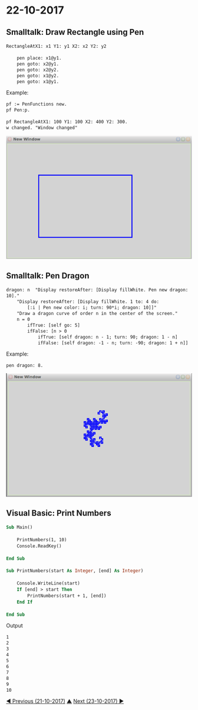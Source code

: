 # 22-10-2017

## Smalltalk: Draw Rectangle using Pen
```smalltalk
RectangleAtX1: x1 Y1: y1 X2: x2 Y2: y2

	pen place: x1@y1.
	pen goto: x2@y1.
	pen goto: x2@y2.
	pen goto: x1@y2.
	pen goto: x1@y1.
```
Example:
```smalltalk
pf := PenFunctions new.
pf Pen:p.

pf RectangleAtX1: 100 Y1: 100 X2: 400 Y2: 300.
w changed. "Window changed"
```
![draw rectangle](draw-rectangle.png)

## Smalltalk: Pen Dragon
```smalltalk
dragon: n  "Display restoreAfter: [Display fillWhite. Pen new dragon: 10]."
    "Display restoreAfter: [Display fillWhite. 1 to: 4 do:
        [:i | Pen new color: i; turn: 90*i; dragon: 10]]"
    "Draw a dragon curve of order n in the center of the screen."
    n = 0
        ifTrue: [self go: 5]
        ifFalse: [n > 0
            ifTrue: [self dragon: n - 1; turn: 90; dragon: 1 - n]
            ifFalse: [self dragon: -1 - n; turn: -90; dragon: 1 + n]]
```
Example:
```smalltalk
pen dragon: 8.
```
![Pen dragon](pen-dragon.png)

## Visual Basic: Print Numbers
```vb
Sub Main()

    PrintNumbers(1, 10)
    Console.ReadKey()

End Sub

Sub PrintNumbers(start As Integer, [end] As Integer)

    Console.WriteLine(start)
    If [end] > start Then
        PrintNumbers(start + 1, [end])
    End If

End Sub
```
Output
```
1
2
3
4
5
6
7
8
9
10
```

[◀ Previous (21-10-2017)](https://github.com/humayuns/Workspace/blob/master/Diary/2017/October/21/notebook.md) [▲](https://github.com/humayuns/Workspace/tree/master/Diary/2017/October)
[Next (23-10-2017) ▶](https://github.com/humayuns/Workspace/blob/master/Diary/2017/October/23/notebook.md)